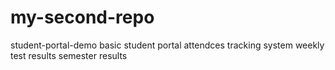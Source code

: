 # my-second-repo
student-portal-demo
basic student portal
attendces tracking system
weekly test results
semester results
